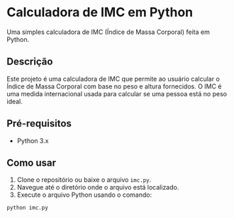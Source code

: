 # Calculadora de IMC em Python

Uma simples calculadora de IMC (Índice de Massa Corporal) feita em Python.

## Descrição

Este projeto é uma calculadora de IMC que permite ao usuário calcular o Índice de Massa Corporal com base no peso e altura fornecidos. O IMC é uma medida internacional usada para calcular se uma pessoa está no peso ideal.

## Pré-requisitos

- Python 3.x

## Como usar

1. Clone o repositório ou baixe o arquivo `imc.py`.
2. Navegue até o diretório onde o arquivo está localizado.
3. Execute o arquivo Python usando o comando:

```sh
python imc.py
